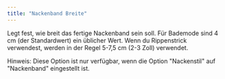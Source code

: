 ```yaml
---
title: "Nackenband Breite"
---
```


Legt fest, wie breit das fertige Nackenband sein soll. Für Bademode sind 4 cm (der Standardwert) ein üblicher Wert. Wenn du Rippenstrick verwendest, werden in der Regel 5-7,5 cm (2-3 Zoll) verwendet.

Hinweis: Diese Option ist nur verfügbar, wenn die Option "Nackenstil" auf "Nackenband" eingestellt ist.

